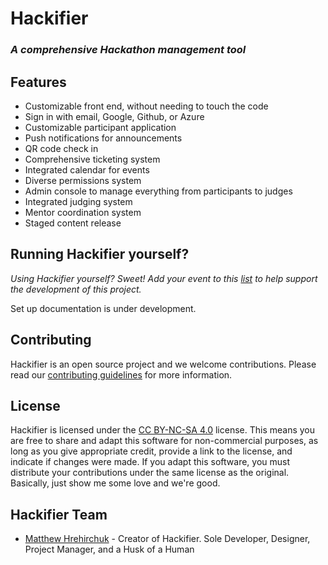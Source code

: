 # Hackifier

### _A comprehensive Hackathon management tool_

## Features

- Customizable front end, without needing to touch the code
- Sign in with email, Google, Github, or Azure
- Customizable participant application
- Push notifications for announcements
- QR code check in
- Comprehensive ticketing system
- Integrated calendar for events
- Diverse permissions system
- Admin console to manage everything from participants to judges
- Integrated judging system
- Mentor coordination system
- Staged content release

## Running Hackifier yourself?

_Using Hackifier yourself? Sweet! Add your event to this [list](https://github.com/matthew-hre/hackifier/wiki/Hackifier-Users) to help support the development of this project._

Set up documentation is under development.

## Contributing

Hackifier is an open source project and we welcome contributions. Please read our [contributing guidelines](https://github.com/matthew-hre/hackifier/wiki/Contribution) for more information.

## License

Hackifier is licensed under the [CC BY-NC-SA 4.0](https://creativecommons.org/licenses/by-nc-sa/4.0/) license. This means you are free to share and adapt this software for non-commercial purposes, as long as you give appropriate credit, provide a link to the license, and indicate if changes were made. If you adapt this software, you must distribute your contributions under the same license as the original. Basically, just show me some love and we're good.

## Hackifier Team

- [Matthew Hrehirchuk](https://matthew-hre.com) - Creator of Hackifier. Sole Developer, Designer, Project Manager, and a Husk of a Human
